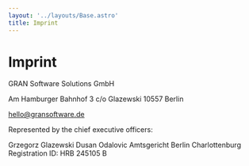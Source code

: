 ```yaml
---
layout: '../layouts/Base.astro'
title: Imprint
---
```


# Imprint

GRAN Software Solutions GmbH

Am Hamburger Bahnhof 3
c/o Glazewski
10557 Berlin

hello@gransoftware.de

Represented by the chief executive officers:

Grzegorz Glazewski
Dusan Odalovic
Amtsgericht Berlin Charlottenburg
Registration ID: HRB 245105 B